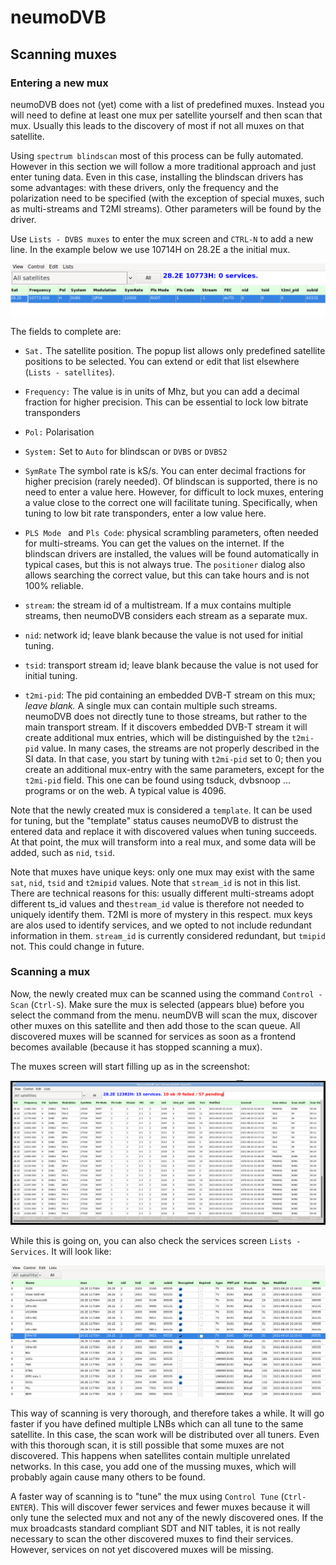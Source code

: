 # neumoDVB #

## Scanning muxes ##

### Entering a new mux ###

neumoDVB does not (yet) come with a list of predefined muxes. Instead you will need
to define at least one mux per satellite yourself and then scan that mux. Usually
this leads to the discovery of most if not all muxes on that satellite.

Using `spectrum blindscan` most of this process can be fully automated. However in this section
we will follow a more traditional approach and just enter tuning data. Even in this case, installing
the blindscan drivers has some advantages: with these drivers, only the frequency and the polarization
need to be specified (with the exception of special muxes, such as multi-streams and T2MI streams).
Other parameters will be found by the driver.

Use `Lists - DVBS muxes` to enter the mux screen and `CTRL-N` to add a new line.
In the example below we use 10714H on 28.2E a the initial mux.

![screenshot](images/initial_mux.png)

The fields to complete are:

* `Sat.` The satellite position. The popup list allows only predefined satellite positions to be selected.
You can extend or edit that list elsewhere (`Lists - satellites`).

* `Frequency:` The value is in units of Mhz, but you can add a decimal fraction for higher precision. This
can be essential to lock low bitrate transponders

* `Pol:` Polarisation

* `System:` Set to `Auto` for blindscan or `DVBS` or `DVBS2`

* `SymRate` The symbol rate is kS/s. You can enter decimal fractions for higher precision (rarely needed).
  Of blindscan is supported, there is no need to enter a value here. However, for difficult to lock muxes,
  entering a value close to the correct one will facilitate tuning. Specifically, when tuning to low bit
  rate transponders, enter a low value here.

* `PLS Mode ` and `Pls Code`: physical scrambling parameters, often needed for multi-streams. You can get
the values on the internet. If the blindscan drivers are installed, the values will be found automatically
in typical cases, but this is not always true.  The `positioner` dialog also allows searching the correct value,
but this can take hours and is not 100% reliable.

* `stream`: the stream id of a multistream. If a mux contains multiple streams, then neumoDVB considers each
  stream as a separate mux.

* `nid`: network id; leave blank because the value is not used for initial tuning.
* `tsid`: transport stream id; leave blank because the value is not used for initial tuning.
* `t2mi-pid`: The pid containing an embedded DVB-T stream on this mux; *leave blank.* A single mux can
  contain multiple such streams. neumoDVB does not directly tune to those streams, but rather to the main
  transport stream. If it discovers embedded DVB-T stream it will create additional mux entries, which will be
  distinguished by the `t2mi-pid` value. In many cases, the streams are not properly described in the SI data.
  In that case, you start by tuning with `t2mi-pid` set to 0; then you create an additional mux-entry with
  the same parameters, except for the `t2mi-pid` field. This one can be found using tsduck, dvbsnoop ... programs
  or on the web. A typical value is 4096.

Note that the newly created mux is considered a `template`. It can be used for tuning, but the "template"
status causes neumoDVB to distrust the entered data and replace it with discovered values
when tuning succeeds. At that point, the mux will transform into a real mux, and some data will be added,
such as `nid`, `tsid`.


Note that muxes have unique keys: only one mux may exist with the same `sat`, `nid`, `tsid` and `t2mipid`
values. Note that `stream_id` is not in this list. There are technical reasons for this: usually different
multi-streams adopt different ts_id values and the`stream_id` value is therefore not needed to uniquely
identify them. T2MI is more of mystery in this respect. mux keys are alos used to identify services, and
we opted to not include redundant information in them. `stream_id` is currently considered redundant, but
`tmipid` not. This could change in future.



### Scanning a mux ###

Now, the newly created mux can be scanned using the command `Control - Scan` (`Ctrl-S`). Make sure the mux
is selected (appears blue) before you select the command from the menu. neumDVB will scan the mux, discover other
muxes on this satellite and then add those to the scan queue. All discovered muxes will be scanned for
services as soon as a frontend becomes available (because it has stopped scanning a mux).

The muxes screen will start filling up as in the screenshot:

![screenshot](images/scan_one_mux.png)

While this is going on, you can also check the services screen `Lists - Services`.
It will look like:

![screenshot](images/services.png)

This way of scanning is very thorough, and therefore takes a while. It will go faster if you have defined
multiple LNBs which can all tune to the same satellite. In this case, the scan work will be distributed
over all tuners. Even with this thorough scan, it is still possible that some muxes are not discovered.
This happens when satellites contain multiple unrelated networks. In this case, you add one of the mussing
muxes, which will probably again cause many others to be found.

A faster way of scanning is to "tune" the mux using `Control Tune` (`Ctrl-ENTER`). This will discover
fewer services and fewer muxes because it will only tune the selected mux and not any of the newly
discovered ones. If the mux broadcasts standard compliant SDT and NIT tables, it is not really necessary
to scan the other discovered muxes to find their services. However, services on not yet discovered muxes
will be missing.
